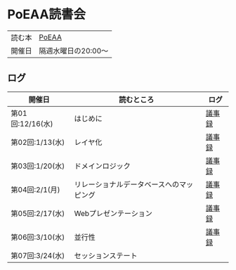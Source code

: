 
# PoEAA読書会

|||
|----|----|
|読む本|[PoEAA](https://amzn.to/3qsnejT)|
|開催日|隔週水曜日の20:00～|

## ログ

|開催日|読むところ|ログ|
|----|----|----|
|第01回:12/16(水)|はじめに|[議事録](doc/00_はじめに.md)|
|第02回:1/13(水)|レイヤ化|[議事録](doc/01_レイヤ化.md)|
|第03回:1/20(水)|ドメインロジック|[議事録](doc/02_ドメインロジック.md)|
|第04回:2/1(月)|リレーショナルデータベースへのマッピング|[議事録](doc/03_リレーショナルデータベースへのマッピング.md)|
|第05回:2/17(水)|Webプレゼンテーション|[議事録](doc/04_Webプレゼンテーション.md)|
|第06回:3/10(水)|並行性|[議事録](doc/05_並行性.md)|
|第07回:3/24(水)|セッションステート||
